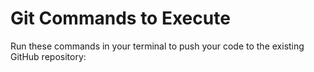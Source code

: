 # Git Commands to Execute

Run these commands in your terminal to push your code to the existing GitHub repository:
